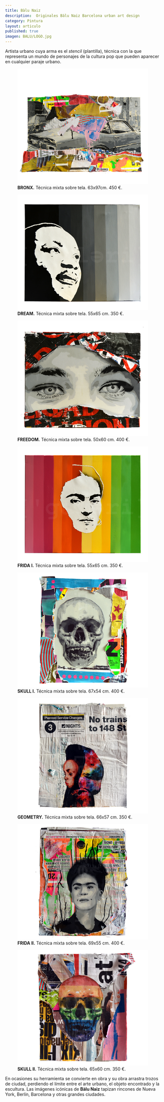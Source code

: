 ```yaml
---
title: Bàlu Naiz
description:  Originales Bàlu Naiz Barcelona urban art design 
category: Pintura
layout: articulo
published: true
imagen: BALU/LOGO.jpg
---
```

Artista urbano cuya arma es el _stencil_ (plantilla), técnica con la que representa un mundo de personajes de la cultura pop que pueden aparecer en cualquier paraje urbano.

<div class="figure-group">
<figure>
	<a href="/images/BALU/BRONX.jpg"><img src="/images/BALU/BRONX.jpg" alt="Obra Original Bàlu Naiz arte urbano diseño Barcelona"></a>
	<figcaption><b>BRONX.</b>
Técnica mixta sobre tela. 63x97cm. 450 €.</figcaption>
</figure>

<figure>
	<a href="/images/BALU/DREAM.jpg"><img src="/images/BALU/DREAM.jpg" alt="Obra Original Bàlu Naiz arte urbano diseño Barcelona"></a>
	<figcaption><b>DREAM.</b>
Técnica mixta sobre tela. 55x65 cm. 350 €.</figcaption>
</figure>

<figure>
	<a href="/images/BALU/FREEDOM.jpg"><img src="/images/BALU/FREEDOM.jpg" alt="Obra Original Bàlu Naiz arte urbano diseño Barcelona"></a>
	<figcaption><b>FREEDOM.</b>
Técnica mixta sobre tela. 50x60 cm. 400 €. </figcaption>
</figure>

<figure>
	<a href="/images/BALU/FRIDA I.jpg"><img src="/images/BALU/FRIDA I.jpg" alt="Obra Original Bàlu Naiz arte urbano diseño Barcelona"></a>
	<figcaption><b>FRIDA I.</b>
Técnica mixta sobre tela. 55x65 cm. 350 €.</figcaption>
</figure>

<figure>
	<a href="/images/BALU/SKULL I.jpg"><img src="/images/BALU/SKULL I.jpg" alt="Obra Original Bàlu Naiz arte urbano diseño Barcelona"></a>
	<figcaption><b>SKULL I.</b>
Técnica mixta sobre tela. 67x54 cm. 400 €.</figcaption>
</figure>

<figure>
	<a href="/images/BALU/GEOMETRY.jpg"><img src="/images/BALU/GEOMETRY.jpg" alt="Obra Original Bàlu Naiz arte urbano diseño Barcelona"></a>
	<figcaption><b>GEOMETRY.</b>
Técnica mixta sobre tela. 66x57 cm. 350 €.</figcaption>
</figure>

<figure>
	<a href="/images/BALU/FRIDA II.jpg"><img src="/images/BALU/FRIDA II.jpg" alt="Obra Original Bàlu Naiz arte urbano diseño Barcelona"></a>
	<figcaption><b>FRIDA II.</b>
Técnica mixta sobre tela. 69x55 cm. 400 €.</figcaption>
</figure>

<figure>
	<a href="/images/BALU/SKULL II.jpg"><img src="/images/BALU/SKULL II.jpg" alt="Obra Original Bàlu Naiz arte urbano diseño Barcelona"></a>
	<figcaption><b>SKULL II.</b>
Técnica mixta sobre tela. 65x60 cm. 350 €.</figcaption>
</figure>
</div>


En ocasiones su herramienta se convierte en obra y su obra arrastra trozos de ciudad, perdiendo el límite entre el arte urbano, el objeto encontrado y la escultura. Las imágenes icónicas de **Bàlu Naiz** tapizan rincones de Nueva York, Berlín, Barcelona y otras grandes ciudades.
